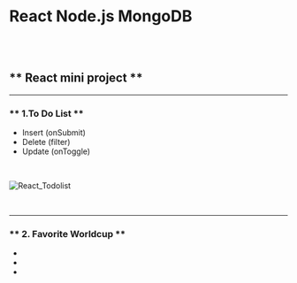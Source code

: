 # **React Node.js MongoDB**


<br/>
<br/>

## ** React mini project **



-------------------------------------------------------------
### ** 1.To Do List **
- Insert (onSubmit)
- Delete (filter)
- Update (onToggle)
<br/>

![React_Todolist](https://user-images.githubusercontent.com/87745990/139085144-dd21ed61-a694-444e-8189-db67d96bf02d.gif)





<br/>

-------------------------------------------------------------
### ** 2. Favorite Worldcup **
-
-
-
